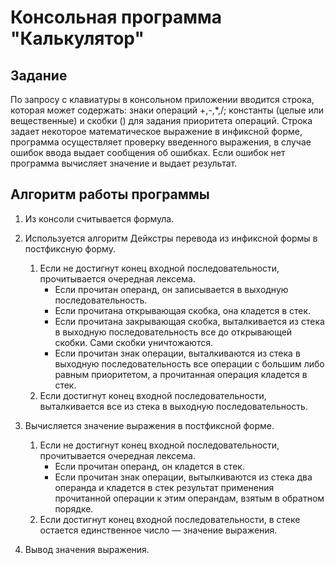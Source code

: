 # Консольная программа "Калькулятор"

## Задание 

По запросу с клавиатуры в консольном приложении вводится строка, которая может содержать: знаки операций +,-,*,/; константы (целые или вещественные) и скобки () для задания приоритета операций. Строка задает некоторое математическое выражение в инфиксной форме, программа осуществляет проверку введенного выражения, в случае ошибок ввода выдает сообщения об ошибках. Если ошибок нет программа вычисляет значение и выдает результат.

## Алгоритм работы программы

1.  Из консоли считывается формула.
2.  Используется алгоритм Дейкстры перевода из инфиксной формы в постфиксную форму.
	1. Если не достигнут конец входной последовательности, прочитывается очередная лексема. 
		- Если прочитан операнд, он записывается в выходную последовательность. 
		- Если прочитана открывающая скобка, она кладется в стек. 
		- Если прочитана закрывающая скобка, выталкивается из стека в выходную последовательность все до открывающей скобки. Сами скобки уничтожаются. 
		- Если прочитан знак операции, выталкиваются из стека в выходную последовательность все операции с большим либо равным приоритетом, а прочитанная операция кладется в стек. 
	2. Если достигнут конец входной последовательности, выталкивается все из стека в выходную последовательность.

3. Вычисляется значение выражения в постфиксной форме.
   	1. Если не достигнут конец входной последовательности, прочитывается очередная лексема. 
		- Если прочитан операнд, он кладется в стек. 
		- Если прочитан знак операции, вытылкиваются из стека два операнда и кладется в стек результат применения прочитанной операции к этим операндам, взятым в обратном порядке. 
	2. Если достигнут конец входной последовательности, в стеке остается единственное число — значение выражения.

5. Вывод значения выражения.

